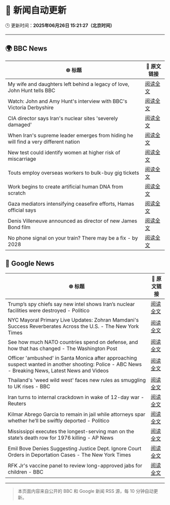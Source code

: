 # 🧠 新闻自动更新

🕒 更新时间：**2025年06月26日 15:21:27（北京时间）**

---

## 🌍 BBC News

| 🌐 标题 | 🔗 原文链接 |
|--------|-------------|
| My wife and daughters left behind a legacy of love, John Hunt tells BBC | [阅读全文](https://www.bbc.com/news/articles/cy5wk716pzdo) |
| Watch: John and Amy Hunt's interview with BBC's Victoria Derbyshire | [阅读全文](https://www.bbc.com/news/videos/cp82l17397jo) |
| CIA director says Iran's nuclear sites 'severely damaged' | [阅读全文](https://www.bbc.com/news/articles/c5yk942y437o) |
| When Iran's supreme leader emerges from hiding he will find a very different nation | [阅读全文](https://www.bbc.com/news/articles/c0j4g1ll8yqo) |
| New test could identify women at higher risk of miscarriage | [阅读全文](https://www.bbc.com/news/articles/c39zvjmmwndo) |
| Touts employ overseas workers to bulk-buy gig tickets | [阅读全文](https://www.bbc.com/news/articles/c04e9k1vllro) |
| Work begins to create artificial human DNA from scratch | [阅读全文](https://www.bbc.com/news/articles/c6256wpn97ro) |
| Gaza mediators intensifying ceasefire efforts, Hamas official says | [阅读全文](https://www.bbc.com/news/articles/clylzlv91pro) |
| Denis Villeneuve announced as director of new James Bond film | [阅读全文](https://www.bbc.com/news/articles/cn41yddj4m1o) |
| No phone signal on your train? There may be a fix - by 2028 | [阅读全文](https://www.bbc.com/news/articles/cq53zzpvlqzo) |

## 📰 Google News

| 🌐 标题 | 🔗 原文链接 |
|--------|-------------|
| Trump’s spy chiefs say new intel shows Iran’s nuclear facilities were destroyed - Politico | [阅读全文](https://news.google.com/rss/articles/CBMimgFBVV95cUxQU0ZqQUNXcXZnZ1pveE54NGh1WW9vRDFPamRmLWdNTlJiN3Y1ZHB0OXNjSUc0NUdBclY4QUNieGtuejRyS2pnRFpUTU5QNm91LWFQUW9jTEstd05mN3I4alZUb2hTX0FKdE93SVR6b1E3R3dGMXVWbl93N0dySF9MZjd6a1c0UDdBSUFHaWxGRjlMZkx6NGJfbXl3?oc=5) |
| NYC Mayoral Primary Live Updates: Zohran Mamdani's Success Reverberates Across the U.S. - The New York Times | [阅读全文](https://news.google.com/rss/articles/CBMiigFBVV95cUxOTUJHRXI3M2FSUlhwLV9rbzlQd1RMdGhvMi1ZVU1QNkhhdUdmOGVNZ3JxNTlSZS1LX1lZM0N4WTJjWHNzcmRlZmxkclRiZ1hWc0NkUng2N2o2NmQ5SExadTJzSGp2TG1teHZGQzhzN1Z5R2NQajVtOTFnZ053WVZIZGZkdE95X0RCSkE?oc=5) |
| See how much NATO countries spend on defense, and how that has changed - The Washington Post | [阅读全文](https://news.google.com/rss/articles/CBMiiAFBVV95cUxNcE1kbjhsZjZhamExLTB2TC15Sl9XQ1NjeGZjcFZud2lGTXRVTm5pZk1yZldEa2xEbnVDMlVhdHJLREZ5RUxld19QS1p1Sy1meTJYSzRaSksyd3E2dXJtTEYySkN1YkMyb0M4aS1GdGhSU1UxcEw5RmJCR0VxaWNsbDhNbjFlR19P?oc=5) |
| Officer 'ambushed' in Santa Monica after approaching suspect wanted in another shooting: Police - ABC News - Breaking News, Latest News and Videos | [阅读全文](https://news.google.com/rss/articles/CBMimgFBVV95cUxOeHFUNDRURDdYbW5Uc2NDYTZnUU8yZUk5TkUtWEJZZjF6QWF5ZkQzSXc2QkEtbmhOQ25oR1ZJa1NNXzlDYm9QSld5SkRPbm9XWTZETzd4TFZUc2QyWWQ5Yi1fZHdDNC1Calgza1pjaUNpT0poNjhMbjNCMTA1OEp2bGVSVTdKYU5rLWJjaFEyQXQ2MDljNnYzZnJR0gGfAUFVX3lxTE1aTFVMczFsNU1PNTY4b0p2V253U09VZU1IaXZSSGZvb0JzNXBXZUNSSmp2WUg0dmJ2UWZnN3FsLUJlSHk4OTEwbDFXeVNaQ0tiZF9acHFpNkltUEllazB2anI3NDVEUDZOUHNjVzg2aXYxbmNjcjhjbXhXU3hrc0NuWjczSzd3NmtOckFWNmdQWm5EU0xUWnhndVpIUmpqRQ?oc=5) |
| Thailand's 'weed wild west' faces new rules as smuggling to UK rises - BBC | [阅读全文](https://news.google.com/rss/articles/CBMiWkFVX3lxTE1HT0ZnRmRmRXhuOHdlc3BURkNRSnJTaGxGRDFhRVNjMUdNN0hiYXRuUmp3YVRGaGtwRnM1aE9zbC1HVUZscVZDbzZFR2l0WWMtRmlLdjV4QmlOZ9IBX0FVX3lxTFBmWmpQY0xvQ2tfLUQzSklUYnJYMzI3Z0FLS25Hb3BlU0RWSHY2ZmRtNkhrX1dZQmlfMnYwcTR0OVk4aEt0YWF6TERQM05UMTIwUjJxTWpvZWZ0WlRMUm1Z?oc=5) |
| Iran turns to internal crackdown in wake of 12-day war - Reuters | [阅读全文](https://news.google.com/rss/articles/CBMioAFBVV95cUxOdE1NZWFCNWI4WU96TlpWckNPR0JyR3pNQUtiZVJqTWJmT2w4NDBRV0k2SmtpUjhTUVJXNXVHS2duRldHWGJxdWZUUnVPVnhVT29aRHY1MmFORFQ5THdsYjNDRGY3OS14SEdOZ090UFVIc2xjYnNYSWwxY3ZfU1VtNWxrbDhyaU1ld0tDTjJOQTZqRmRFTDlZVFl0Nk9JZGhV?oc=5) |
| Kilmar Abrego Garcia to remain in jail while attorneys spar whether he’ll be swiftly deported - Politico | [阅读全文](https://news.google.com/rss/articles/CBMimgFBVV95cUxPVGs4ZEp0YnZQNFZ3alNQczk3eXFjc3pzbDVUX09lWjNTZVhqR29xZzBham00dVR6aHM1ekh0ME9neXQyemQxb0s3THQ5YTUtcFZqYnA5bzZmRDZXOTlDenE3U01XZ1VWdkYwa2ZBZUE0LXItSm5KUGl2YVdISHVqbHlKemFMVVozdTljQTR1UWxSWGVpeXZpbWNn?oc=5) |
| Mississippi executes the longest-serving man on the state’s death row for 1976 killing - AP News | [阅读全文](https://news.google.com/rss/articles/CBMixwFBVV95cUxOUnlmWEtiWklWb1YtMUh5S2tWRFMzVmp0anlQU2J6ZU1lcXUyVGtRT2dQaWRWSWdIWGstclBHYmRKTnc0T0xxSU1DejNtdXdJbHZLMW5HSmFMQlJBLTE4cGtZRXJWNzBLRk16RFRZNTlwRGI2UFFMbUxiYUF6NE4ycGZHZ2N6SURKN1Vsb2ltdGNKSHdoWThvS2JGQTQwTHp2QndLUTFsU3RlSjFrdHRiSjViMzhSQ0I5cmVqX0EwNWtxUmRYSGhn?oc=5) |
| Emil Bove Denies Suggesting Justice Dept. Ignore Court Orders in Deportation Cases - The New York Times | [阅读全文](https://news.google.com/rss/articles/CBMif0FVX3lxTE1DM3A2clVNUHZkRUQ3NkRCZDE4dXpOdW5DRFdTcWZ4T2JuRGVaWnJGR3N6enhJTkxwOXBaNTk4NzVpOHM1Z0Q5WlJEc284S0tqeVYwUHoweDdpWUY4Y0otUEZ0eWZteHZ3Q2RTRnlrLUJyRjRycUNYT2ZheW9FOEE?oc=5) |
| RFK Jr's vaccine panel to review long-approved jabs for children - BBC | [阅读全文](https://news.google.com/rss/articles/CBMiWkFVX3lxTE55OW5nMXp2X3NDTnQyRkx3MXpxVUtKNmpFMW5mN0hNM1VJWWVnZGtONHhQY3F0dlZPVkJ2LVVxZGx4UnhidjNZb09NZnZmaXVaZDlXYWxYUEhSZ9IBX0FVX3lxTE9heGNjd2JxLWxVSXlOYTlmZVhBakRpOFNqTTkxMlFLVlBxal9nUDY5WV9DTDB6U2l6R3dEZ3ZsWEloT2xRc3MtS3hlRTUyR2d0NXhTRjlQUHF2dTNRamIw?oc=5) |

---
> 本页面内容来自公开的 BBC 和 Google 新闻 RSS 源，每 10 分钟自动更新。